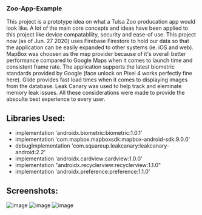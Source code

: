 ### Zoo-App-Example
This project is a prototype idea on what a Tulsa Zoo producation app would look like. A lot of the main core concepts and ideas have been applied to this project like device compatabliity, security and ease-of use. This project now (as of Jun. 27 2020) uses Firebase Firestore to hold our data so that the application can be easily expanded to other systems (ie. iOS and web). MapBox was choosen as the map provider because of it's overall better performance compared to Google Maps when it comes to launch time and consistent frame rate. The application supports the latest biometric standards provided by Google (face unlock on Pixel 4 works perfectly fine here). Glide provides fast load times when it comes to displaying images from the database. Leak Canary was used to help track and eleminate memory leak issues. All these considerations were made to provide the absoulte best experience to every user.

## Libraries Used:
- implementation 'androidx.biometric:biometric:1.0.1'
- implementation 'com.mapbox.mapboxsdk:mapbox-android-sdk:9.0.0'
- debugImplementation 'com.squareup.leakcanary:leakcanary-android:2.2'
- implementation 'androidx.cardview:cardview:1.0.0'
- implementation "androidx.recyclerview:recyclerview:1.1.0"
- implementation 'androidx.preference:preference:1.1.0'

## Screenshots:
![image](https://user-images.githubusercontent.com/52220639/79058901-39079600-7c39-11ea-980b-777815b16ed7.png)
![image](https://user-images.githubusercontent.com/52220639/79058936-a3203b00-7c39-11ea-993a-b0a806429e32.png)
![image](https://user-images.githubusercontent.com/52220639/79059018-a36d0600-7c3a-11ea-8f59-33ce08ba2ce1.png)
